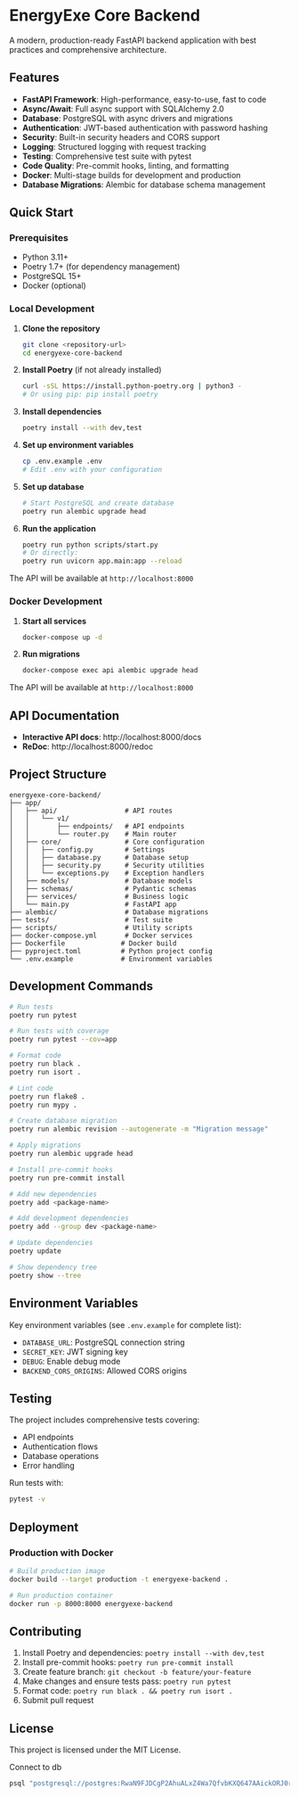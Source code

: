 # EnergyExe Core Backend

A modern, production-ready FastAPI backend application with best practices and comprehensive architecture.

## Features

- **FastAPI Framework**: High-performance, easy-to-use, fast to code
- **Async/Await**: Full async support with SQLAlchemy 2.0
- **Database**: PostgreSQL with async drivers and migrations
- **Authentication**: JWT-based authentication with password hashing
- **Security**: Built-in security headers and CORS support
- **Logging**: Structured logging with request tracking
- **Testing**: Comprehensive test suite with pytest
- **Code Quality**: Pre-commit hooks, linting, and formatting
- **Docker**: Multi-stage builds for development and production
- **Database Migrations**: Alembic for database schema management

## Quick Start

### Prerequisites

- Python 3.11+
- Poetry 1.7+ (for dependency management)
- PostgreSQL 15+
- Docker (optional)

### Local Development

1. **Clone the repository**
   ```bash
   git clone <repository-url>
   cd energyexe-core-backend
   ```

2. **Install Poetry** (if not already installed)
   ```bash
   curl -sSL https://install.python-poetry.org | python3 -
   # Or using pip: pip install poetry
   ```

3. **Install dependencies**
   ```bash
   poetry install --with dev,test
   ```

4. **Set up environment variables**
   ```bash
   cp .env.example .env
   # Edit .env with your configuration
   ```

5. **Set up database**
   ```bash
   # Start PostgreSQL and create database
   poetry run alembic upgrade head
   ```

6. **Run the application**
   ```bash
   poetry run python scripts/start.py
   # Or directly:
   poetry run uvicorn app.main:app --reload
   ```

The API will be available at `http://localhost:8000`

### Docker Development

1. **Start all services**
   ```bash
   docker-compose up -d
   ```

2. **Run migrations**
   ```bash
   docker-compose exec api alembic upgrade head
   ```

The API will be available at `http://localhost:8000`

## API Documentation

- **Interactive API docs**: http://localhost:8000/docs
- **ReDoc**: http://localhost:8000/redoc

## Project Structure

```
energyexe-core-backend/
├── app/
│   ├── api/                 # API routes
│   │   └── v1/
│   │       ├── endpoints/   # API endpoints
│   │       └── router.py    # Main router
│   ├── core/                # Core configuration
│   │   ├── config.py        # Settings
│   │   ├── database.py      # Database setup
│   │   ├── security.py      # Security utilities
│   │   └── exceptions.py    # Exception handlers
│   ├── models/              # Database models
│   ├── schemas/             # Pydantic schemas
│   ├── services/            # Business logic
│   └── main.py              # FastAPI app
├── alembic/                 # Database migrations
├── tests/                   # Test suite
├── scripts/                 # Utility scripts
├── docker-compose.yml       # Docker services
├── Dockerfile              # Docker build
├── pyproject.toml          # Python project config
└── .env.example            # Environment variables
```

## Development Commands

```bash
# Run tests
poetry run pytest

# Run tests with coverage
poetry run pytest --cov=app

# Format code
poetry run black .
poetry run isort .

# Lint code
poetry run flake8 .
poetry run mypy .

# Create database migration
poetry run alembic revision --autogenerate -m "Migration message"

# Apply migrations
poetry run alembic upgrade head

# Install pre-commit hooks
poetry run pre-commit install

# Add new dependencies
poetry add <package-name>

# Add development dependencies
poetry add --group dev <package-name>

# Update dependencies
poetry update

# Show dependency tree
poetry show --tree
```

## Environment Variables

Key environment variables (see `.env.example` for complete list):

- `DATABASE_URL`: PostgreSQL connection string
- `SECRET_KEY`: JWT signing key
- `DEBUG`: Enable debug mode
- `BACKEND_CORS_ORIGINS`: Allowed CORS origins

## Testing

The project includes comprehensive tests covering:

- API endpoints
- Authentication flows
- Database operations
- Error handling

Run tests with:
```bash
pytest -v
```

## Deployment

### Production with Docker

```bash
# Build production image
docker build --target production -t energyexe-backend .

# Run production container
docker run -p 8000:8000 energyexe-backend
```

## Contributing

1. Install Poetry and dependencies: `poetry install --with dev,test`
2. Install pre-commit hooks: `poetry run pre-commit install`
3. Create feature branch: `git checkout -b feature/your-feature`
4. Make changes and ensure tests pass: `poetry run pytest`
5. Format code: `poetry run black . && poetry run isort .`
6. Submit pull request

## License

This project is licensed under the MIT License. 

Connect to db
```bash
psql "postgresql://postgres:RwaN9FJDCgP2AhuALxZ4Wa7QfvbKXQ647AAickORJ0rq5N6lUG19UneFJJTJ9Jnv@146.235.201.245:5432/energyexe_db"
```